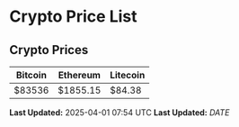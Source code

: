 # Crypto Price List

## Crypto Prices
| Bitcoin | Ethereum | Litecoin |
| ------- | -------- | -------- |
| $83536 | $1855.15 | $84.38 |
**Last Updated:** 2025-04-01 07:54 UTC
**Last Updated:** $DATE$
